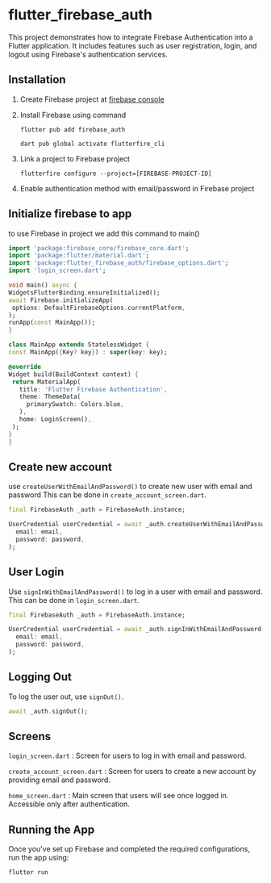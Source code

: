 # flutter_firebase_auth

This project demonstrates how to integrate Firebase Authentication into a Flutter application. It includes features such as user registration, login, and logout using Firebase's authentication services.

## Installation

1. Create Firebase project at [firebase console](https://console.firebase.google.com/)
2. Install Firebase using command


   ```
   flutter pub add firebase_auth
   ```

   ```
   dart pub global activate flutterfire_cli
   ```

3. Link a project to Firebase project
   ```
   flutterfire configure --project=[FIREBASE-PROJECT-ID]
   ```
4. Enable authentication method with email/password in Firebase project

## Initialize firebase to app

to use Firebase in project we add this command to main()

```dart
import 'package:firebase_core/firebase_core.dart';
import 'package:flutter/material.dart';
import 'package:flutter_firebase_auth/firebase_options.dart';
import 'login_screen.dart';

void main() async {
WidgetsFlutterBinding.ensureInitialized();
await Firebase.initializeApp(
 options: DefaultFirebaseOptions.currentPlatform,
);
runApp(const MainApp());
}

class MainApp extends StatelessWidget {
const MainApp({Key? key}) : super(key: key);

@override
Widget build(BuildContext context) {
 return MaterialApp(
   title: 'Flutter Firebase Authentication',
   theme: ThemeData(
     primarySwatch: Colors.blue,
   ),
   home: LoginScreen(),
 );
}
}
```

## Create new account

use `createUserWithEmailAndPassword()` to create new user with email and password This can be done in `create_account_screen.dart`.

```dart
final FirebaseAuth _auth = FirebaseAuth.instance;

UserCredential userCredential = await _auth.createUserWithEmailAndPassword(
  email: email,
  password: password,
);
```

## User Login 

Use `signInWithEmailAndPassword()` to log in a user with email and password. This can be done in `login_screen.dart`.

```dart
final FirebaseAuth _auth = FirebaseAuth.instance;

UserCredential userCredential = await _auth.signInWithEmailAndPassword(
  email: email,
  password: password,
); 
```


## Logging Out

To log the user out, use `signOut()`.

```dart
await _auth.signOut();
```

## Screens
`login_screen.dart` : Screen for users to log in with email and password.

`create_account_screen.dart` : Screen for users to create a new account by providing email and password.

`home_screen.dart` : Main screen that users will see once logged in. Accessible only after authentication.

## Running the App
Once you've set up Firebase and completed the required configurations, run the app using:
  ```
  flutter run
  ```
